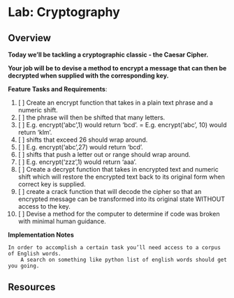 # Lab: Cryptography
## Overview
**Today we’ll be tackling a cryptographic classic - the Caesar Cipher.**

**Your job will be to devise a method to encrypt a message that can then be decrypted when supplied with the corresponding key.**

**Feature Tasks and Requirements**:

1. [ ] Create an encrypt function that takes in a plain text phrase and a numeric shift.
2. [ ] the phrase will then be shifted that many letters.
3. [ ] E.g. encrypt(‘abc’,1) would return ‘bcd’. = E.g. encrypt(‘abc’, 10) would return ‘klm’.
4. [ ] shifts that exceed 26 should wrap around.
5. [ ] E.g. encrypt(‘abc’,27) would return ‘bcd’.
6. [ ] shifts that push a letter out or range should wrap around.
7. [ ] E.g. encrypt(‘zzz’,1) would return ‘aaa’.
8. [ ] Create a decrypt function that takes in encrypted text and numeric shift which will restore the encrypted text back to its original form when correct key is supplied.
9. [ ] create a crack function that will decode the cipher so that an encrypted message can be transformed into its original state WITHOUT access to the key.
10. [ ] Devise a method for the computer to determine if code was broken with minimal human guidance.

**Implementation Notes**

    In order to accomplish a certain task you’ll need access to a corpus of English words.
        A search on something like python list of english words should get you going.


## Resources

[]()
